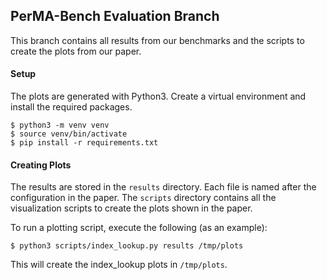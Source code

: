 ## PerMA-Bench Evaluation Branch

This branch contains all results from our benchmarks and the scripts to create the plots from our paper.

#### Setup

The plots are generated with Python3.
Create a virtual environment and install the required packages.

```shell
$ python3 -m venv venv
$ source venv/bin/activate
$ pip install -r requirements.txt
```

#### Creating Plots

The results are stored in the `results` directory.
Each file is named after the configuration in the paper.
The `scripts` directory contains all the visualization scripts to create the plots shown in the paper.

To run a plotting script, execute the following (as an example):
```shell
$ python3 scripts/index_lookup.py results /tmp/plots
```

This will create the index_lookup plots in `/tmp/plots`.

